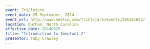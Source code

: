 ```yaml
---
event: TriClojure
event_date: 25 September, 2014
event_url: http://www.meetup.com/TriClojure/events/206161642/
location: Durham, North Carolina
effective_date: 20140925
title: "Introduction to Immutant 2"
presentor: Toby Crawley
---
```

